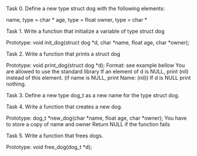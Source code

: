 Task 0.
Define a new type struct dog with the following elements:

name, type = char *
age, type = float
owner, type = char *


Task 1.
Write a function that initialize a variable of type struct dog

Prototype: void init_dog(struct dog *d, char *name, float age, char *owner);


Task 2.
Write a function that prints a struct dog

Prototype: void print_dog(struct dog *d);
Format: see example bellow
You are allowed to use the standard library
If an element of d is NULL, print (nil) instead of this element. (if name is NULL, print Name: (nil))
If d is NULL print nothing.


Task 3.
Define a new type dog_t as a new name for the type struct dog.


Task 4.
Write a function that creates a new dog.

Prototype: dog_t *new_dog(char *name, float age, char *owner);
You have to store a copy of name and owner
Return NULL if the function fails


Task 5.
Write a function that frees dogs.

Prototype: void free_dog(dog_t *d);

